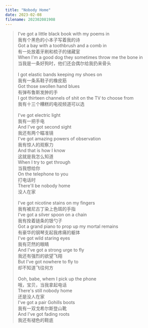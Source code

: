 ```yaml
---
title: "Nobody Home"
date: 2023-02-08
filename: 202302081908
---
```


>I've got a little black book with my poems in\
我有个黑色的小本子写着我的诗\
Got a bay with a toothbrush and a comb in\
有一处放着牙刷和梳子的储藏室\
When I'm a good dog they sometimes throw me the bone in\
当我是一条好狗时，他们还会偶尔给我扔来骨头\
<br>I got elastic bands keeping my shoes on\
我有一条系鞋子的橡皮筋\
Got those swollen hand blues\
有弹布鲁斯发肿的手\
I got thirteen channels of shit on the TV to choose from\
我有十三个糟糕的电视频道可以选\
<br>I've got electric light\
我有一把手电\
And I've got second sight\
我还有两个瞄准镜\
I've got amazing powers of observation\
我有惊人的观察力\
And that is how I know\
这就是我怎么知道\
When I try to get through\
当我想给你\
On the telephone to you\
打电话时\
There'll be nobody home\
没人在家\
<br>I've got nicotine stains on my fingers\
我有被尼古丁染上色斑的手指\
I've got a silver spoon on a chain\
我有拴着链条的银勺子\
Got a grand piano to prop up my mortal remains\
有豪华的钢琴支起我疼痛的躯体\
I've got wild staring eyes\
我有茫然的眼睛\
And I've got a strong urge to fly\
我还有强烈的欲望飞翔\
But I've got nowhere to fly to\
却不知道飞往何方\
<br>Ooh, babe, whem I pick up the phone\
哦，宝贝，当我拿起电话\
There's still nobody home\
还是没人在家\
I've got a pair Gohills boots\
我有一双戈希尔斯登山靴\
And I've got fading roots\
我还有褪色的鞋底